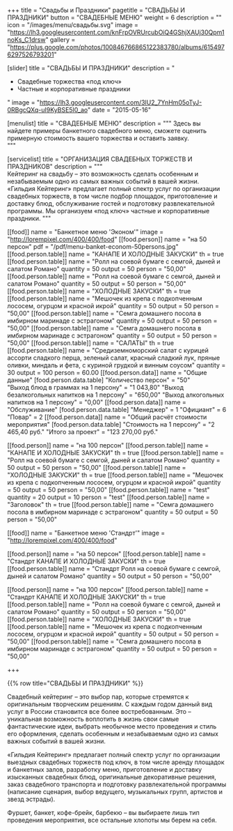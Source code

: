 +++
title = "Свадьбы и Праздники"
pagetitle = "СВАДЬБЫ И ПРАЗДНИКИ"
button = "СВАДЕБНЫЕ МЕНЮ"
weight = 6
description = ""
icon = "/images/menu/свадьбы.svg"
image = "https://lh3.googleusercontent.com/knFrpOVRUrcubOiQ4GShjXAUj30Qpm1noKs_C1drsw"
gallery = "https://plus.google.com/photos/100846766865122383780/albums/6154976297526793201"

[slider]
title = "СВАДЬБЫ И ПРАЗДНИКИ"
description = "<ul> <li>Свадебные торжества «под ключ» <li> Частные и корпоративные праздники </ul>"
image = "https://lh3.googleusercontent.com/3lU2_7YnHm05oTyJ-0RBgcQXq-uI9KyBSE5I0_ao"
date = "2015-05-16"

[menulist]
title = "СВАДЕБНЫЕ МЕНЮ"
description = """
Здесь вы найдете примеры банкетного свадебного меню, сможете оценить примерную стоимость вашего торжества и оставить заявку.  
"""  

[servicelist]
title = "ОРГАНИЗАЦИЯ СВАДЕБНЫХ ТОРЖЕСТВ И ПРАЗДНИКОВ"
description = """  
Кейтеринг на свадьбу – это возможность сделать особенным и незабываемым одно из самых важных событий в вашей жизни. «Гильдия Кейтеринг» предлагает полный спектр услуг по организации свадебных торжеств, в том числе подбор площадок, приготовление и доставку блюд, обслуживание гостей и подготовку развлекательной программы. Мы организуем «под ключ» частные и корпоративные праздники.
"""

[[food]]
  name = "Банкетное меню 'Эконом'"
  image = "http://lorempixel.com/400/400/food"
  [[food.person]]
    name = "на 50 персон"
    pdf = "/pdf/menu-banket-econom-50persons.jpg"
    [[food.person.table]]
      name = "КАНАПЕ И ХОЛОДНЫЕ ЗАКУСКИ"
      th = true
    [[food.person.table]]
      name = "Ролл на соевой бумаге с семгой, дыней и салатом Романо"
      quantity = 50
      output = 50
      person = "50,00"
    [[food.person.table]]
      name = "Ролл на соевой бумаге с семгой, дыней и салатом Романо"
      quantity = 50
      output = 50
      person = "50,00"
    [[food.person.table]]
      name = "ХОЛОДНЫЕ ЗАКУСКИ"
      th = true
    [[food.person.table]]
      name = "Мешочек из крепа с подкопченным лососем, огурцом и красной икрой"
      quantity = 50
      output = 50
      person = "50,00"
    [[food.person.table]]
      name = "Семга домашнего посола в имбирном маринаде с эстрагоном"
      quantity = 50
      output = 50
      person = "50,00"
    [[food.person.table]]
      name = "Семга домашнего посола в имбирном маринаде с эстрагоном"
      quantity = 50
      output = 50
      person = "50,00"
    [[food.person.table]]
      name = "САЛАТЫ"
      th = true
    [[food.person.table]]
      name = "Средиземноморский салат с курицей ассорти сладкого перца, зеленый салат, красный сладкий лук, пряные оливки, миндаль и фета, с куриной грудкой и винным соусом"
      quantity = 30
      output = 100
      person = 60.00
    [[food.person.data]]
      name = "Общие данные"
      [food.person.data.table]
        "Количество персон" = "50"  
        "Выход блюд в граммах на 1 персону" = "1 043,80"
        "Выход безалкогольных напитков на 1 персону" = "650,00"
        "Выход алкогольных напитков на 1 персону" = "0,00"
    [[food.person.data]]
      name = "Обслуживание"
      [food.person.data.table]
        "Менеджер" = 1
        "Официант" = 6
        "Повар" = 2
    [[food.person.data]]
      name = "Общий расчёт стоимости мероприятия"
      [food.person.data.table]
        "Стоимость на 1 персону" = "2 465,40 руб."
        "Итого за проект" = "123 270,00 руб."

  [[food.person]]
    name = "на 100 персон"
    [[food.person.table]]
      name = "КАНАПЕ И ХОЛОДНЫЕ ЗАКУСКИ"
      th = true
    [[food.person.table]]
      name = "Ролл на соевой бумаге с семгой, дыней и салатом Романо"
      quantity = 50
      output = 50
      person = "50,00"
    [[food.person.table]]
      name = "ХОЛОДНЫЕ ЗАКУСКИ"
      th = true
    [[food.person.table]]
      name = "Мешочек из крепа с подкопченным лососем, огурцом и красной икрой"
      quantity = 50
      output = 50
      person = "50,00"
    [[food.person.table]]
      name = "test"
      quantity = 20
      output = 10
      person = "test"
    [[food.person.table]]
      name = "Заголовок"
      th = true
    [[food.person.table]]
      name = "Семга домашнего посола в имбирном маринаде с эстрагоном"
      quantity = 50
      output = 50
      person = "50,00"

[[food]]
  name = "Банкетное меню 'Стандрт'"
  image = "http://lorempixel.com/400/400/food"

  [[food.person]]
    name = "на 50 персон"
    [[food.person.table]]
      name = "Стандрт КАНАПЕ И ХОЛОДНЫЕ ЗАКУСКИ"
      th = true
    [[food.person.table]]
      name = "Стандрт Ролл на соевой бумаге с семгой, дыней и салатом Романо"
      quantity = 50
      output = 50
      person = "50,00"

  [[food.person]]
    name = "на 100 персон"
    [[food.person.table]]
      name = "Стандрт КАНАПЕ И ХОЛОДНЫЕ ЗАКУСКИ"
      th = true
    [[food.person.table]]
      name = "Ролл на соевой бумаге с семгой, дыней и салатом Романо"
      quantity = 50
      output = 50
      person = "50,00"
    [[food.person.table]]
      name = "ХОЛОДНЫЕ ЗАКУСКИ"
      th = true
    [[food.person.table]]
      name = "Мешочек из крепа с подкопченным лососем, огурцом и красной икрой"
      quantity = 50
      output = 50
      person = "50,00"
    [[food.person.table]]
      name = "Семга домашнего посола в имбирном маринаде с эстрагоном"
      quantity = 50
      output = 50
      person = "50,00"

+++

{{% row title="СВАДЬБЫ И ПРАЗДНИКИ" %}}


Свадебный кейтеринг – это выбор пар, которые стремятся к оригинальным творческим решениям.  С каждым годом данный вид услуг в России становится все более востребованным. Это – уникальная возможность воплотить в жизнь свои самые фантастические идеи, выбрать необычное место проведения и стиль его оформления, сделать особенным и незабываемым одно из самых важных событий в вашей жизни.

«Гильдия Кейтеринг» предлагает полный спектр услуг по организации выездных свадебных торжеств под ключ, в том числе аренду площадок и банкетных залов, разработку меню, приготовление и доставку изысканных свадебных блюд, оригинальные декоративные решения, заказ свадебного транспорта и подготовку развлекательной программы (написание сценария, выбор ведущего, музыкальных групп, артистов и звезд эстрады).

Фуршет, банкет, кофе-брейк, барбекю – вы выбираете лишь тип проведения мероприятия, все остальные хлопоты мы берем на себя. 
